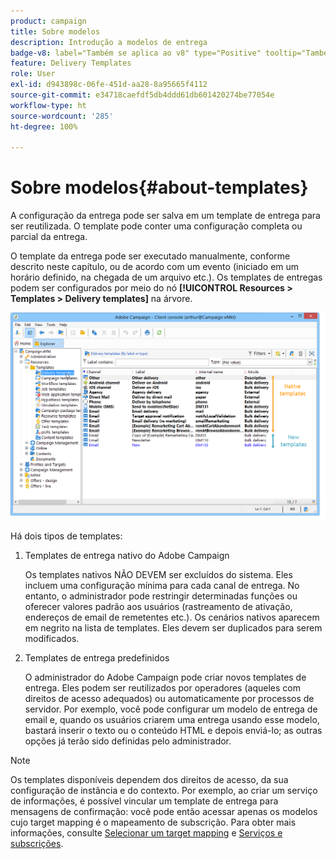```yaml
---
product: campaign
title: Sobre modelos
description: Introdução a modelos de entrega
badge-v8: label="Também se aplica ao v8" type="Positive" tooltip="Também se aplica ao Campaign v8"
feature: Delivery Templates
role: User
exl-id: d943898c-06fe-451d-aa28-8a95665f4112
source-git-commit: e34718caefdf5db4ddd61db601420274be77054e
workflow-type: ht
source-wordcount: '285'
ht-degree: 100%

---
```


# Sobre modelos{#about-templates}

A configuração da entrega pode ser salva em um template de entrega para ser reutilizada. O template pode conter uma configuração completa ou parcial da entrega.

O template da entrega pode ser executado manualmente, conforme descrito neste capítulo, ou de acordo com um evento (iniciado em um horário definido, na chegada de um arquivo etc.). Os templates de entregas podem ser configurados por meio do nó **[!UICONTROL Resources > Templates > Delivery templates]** na árvore.

![](assets/s_user_template_list.png)

Há dois tipos de templates:

1. Templates de entrega nativo do Adobe Campaign

   Os templates nativos NÃO DEVEM ser excluídos do sistema. Eles incluem uma configuração mínima para cada canal de entrega. No entanto, o administrador pode restringir determinadas funções ou oferecer valores padrão aos usuários (rastreamento de ativação, endereços de email de remetentes etc.). Os cenários nativos aparecem em negrito na lista de templates. Eles devem ser duplicados para serem modificados.

1. Templates de entrega predefinidos

   O administrador do Adobe Campaign pode criar novos templates de entrega. Eles podem ser reutilizados por operadores (aqueles com direitos de acesso adequados) ou automaticamente por processos de servidor. Por exemplo, você pode configurar um modelo de entrega de email e, quando os usuários criarem uma entrega usando esse modelo, bastará inserir o texto ou o conteúdo HTML e depois enviá-lo; as outras opções já terão sido definidas pelo administrador.

>[!NOTE]
>
>Os templates disponíveis dependem dos direitos de acesso, da sua configuração de instância e do contexto. Por exemplo, ao criar um serviço de informações, é possível vincular um template de entrega para mensagens de confirmação: você pode então acessar apenas os modelos cujo target mapping é o mapeamento de subscrição. Para obter mais informações, consulte [Selecionar um target mapping](selecting-a-target-mapping.md) e [Serviços e subscrições](about-services-and-subscriptions.md).
